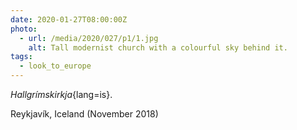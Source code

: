 ```yaml
---
date: 2020-01-27T08:00:00Z
photo:
  - url: /media/2020/027/p1/1.jpg
    alt: Tall modernist church with a colourful sky behind it.
tags:
  - look_to_europe
---
```


_Hallgrímskirkja_{lang=is}.

Reykjavík, Iceland (November 2018)
